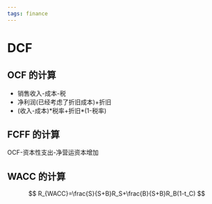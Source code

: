 ```yaml
---
tags: finance
---
```

# DCF

## OCF 的计算

- 销售收入-成本-税
- 净利润(已经考虑了折旧成本)+折旧
- (收入-成本)\*税率+折旧\*(1-税率)

## FCFF 的计算

OCF-资本性支出-净营运资本增加

## WACC 的计算

$$
R_{WACC}=\frac{S}{S+B}R_S+\frac{B}{S+B}R_B(1-t_C)
$$
